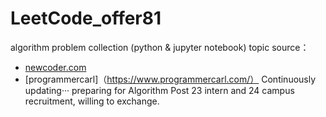 # LeetCode_offer81
algorithm problem collection (python & jupyter notebook)
topic source：
- [newcoder.com](https://www.nowcoder.com/exam/oj/ta?page=1&tpId=13&type=13)
- [programmercarl]（https://www.programmercarl.com/）
Continuously updating···
preparing for Algorithm Post 23 intern and 24 campus recruitment, willing to exchange.
